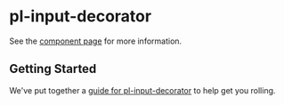 pl-input-decorator
================

See the [component page](http://bearfriend.github.io/pl-input-decorator) for more information.

## Getting Started

We've put together a [guide for pl-input-decorator](http://www.polymer-project.org/docs/start/reusableelements.html) to help get you rolling.
